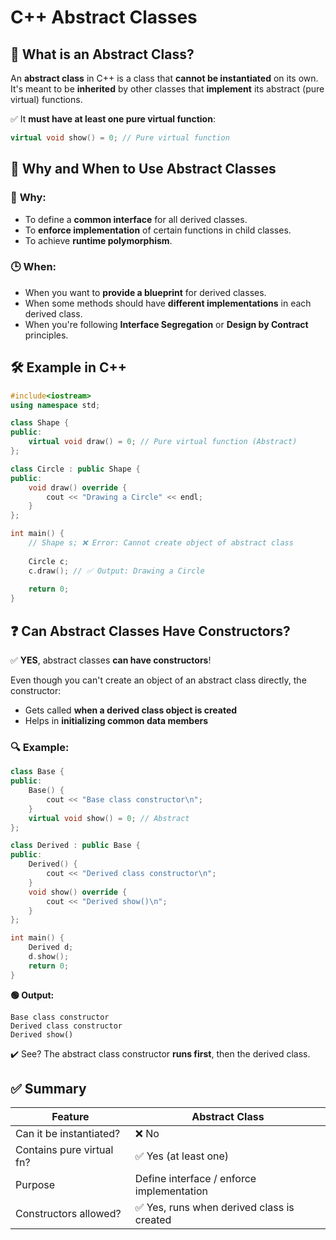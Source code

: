 # C++ Abstract Classes

## 🧩 What is an Abstract Class?

An **abstract class** in C++ is a class that **cannot be instantiated** on its own. It's meant to be **inherited** by other classes that **implement** its abstract (pure virtual) functions.

✅ It **must have at least one pure virtual function**:

```cpp
virtual void show() = 0; // Pure virtual function
```

## 🧠 Why and When to Use Abstract Classes

### 🎯 **Why:**
* To define a **common interface** for all derived classes.
* To **enforce implementation** of certain functions in child classes.
* To achieve **runtime polymorphism**.

### 🕒 **When:**
* When you want to **provide a blueprint** for derived classes.
* When some methods should have **different implementations** in each derived class.
* When you're following **Interface Segregation** or **Design by Contract** principles.

## 🛠️ Example in C++

```cpp
#include<iostream>
using namespace std;

class Shape {
public:
    virtual void draw() = 0; // Pure virtual function (Abstract)
};

class Circle : public Shape {
public:
    void draw() override {
        cout << "Drawing a Circle" << endl;
    }
};

int main() {
    // Shape s; ❌ Error: Cannot create object of abstract class
    
    Circle c;
    c.draw(); // ✅ Output: Drawing a Circle
    
    return 0;
}
```

## ❓ Can Abstract Classes Have Constructors?

✅ **YES**, abstract classes **can have constructors**!

Even though you can't create an object of an abstract class directly, the constructor:
* Gets called **when a derived class object is created**
* Helps in **initializing common data members**

### 🔍 Example:

```cpp
class Base {
public:
    Base() {
        cout << "Base class constructor\n";
    }
    virtual void show() = 0; // Abstract
};

class Derived : public Base {
public:
    Derived() {
        cout << "Derived class constructor\n";
    }
    void show() override {
        cout << "Derived show()\n";
    }
};

int main() {
    Derived d;
    d.show();
    return 0;
}
```

**🟢 Output:**
```
Base class constructor
Derived class constructor
Derived show()
```

✔️ See? The abstract class constructor **runs first**, then the derived class.

## ✅ Summary

| Feature | Abstract Class |
|---------|---------------|
| Can it be instantiated? | ❌ No |
| Contains pure virtual fn? | ✅ Yes (at least one) |
| Purpose | Define interface / enforce implementation |
| Constructors allowed? | ✅ Yes, runs when derived class is created |
